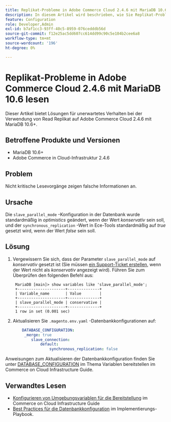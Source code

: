 ```yaml
---
title: Replikat-Probleme in Adobe Commerce Cloud 2.4.6 mit MariaDB 10.6 lesen
description: In diesem Artikel wird beschrieben, wie Sie Replikat-Probleme in Adobe Commerce Cloud 2.4.6 mit MariaDB 10.6 beheben können.
feature: Configuration
role: Developer,Admin
exl-id: b7af1cc3-93ff-40c5-8959-076cedddb56d
source-git-commit: f12e25ac5dd607cc614dd99c90c5e104b2cee6a8
workflow-type: tm+mt
source-wordcount: '196'
ht-degree: 0%

---
```


# Replikat-Probleme in Adobe Commerce Cloud 2.4.6 mit MariaDB 10.6 lesen

Dieser Artikel bietet Lösungen für unerwartetes Verhalten bei der Verwendung von Read Replikat auf Adobe Commerce Cloud 2.4.6 mit MariaDB 10.6+.

## Betroffene Produkte und Versionen

* MariaDB 10.6+
* Adobe Commerce in Cloud-Infrastruktur 2.4.6

## Problem

Nicht kritische Lesevorgänge zeigen falsche Informationen an.

## Ursache

Die `slave_parallel_mode` -Konfiguration in der Datenbank wurde standardmäßig in *optimistics* geändert, wenn der Wert *konservativ* sein soll, und der `synchronous_replication` -Wert in Ece-Tools standardmäßig auf *true* gesetzt wird, wenn der Wert *false* sein soll.

## Lösung

1. Vergewissern Sie sich, dass der Parameter `slave_parallel_mode` auf *konservativ* gesetzt ist (Sie müssen [ein Support-Ticket erstellen](/docs/commerce-knowledge-base/kb/help-center-guide/magento-help-center-user-guide.html?lang=en#submit-ticket), wenn der Wert nicht als *konservativ* angezeigt wird). Führen Sie zum Überprüfen den folgenden Befehl aus:

   ```
    MariaDB [main]> show variables like 'slave_parallel_mode';
    +---------------------+--------------+
    | Variable_name       | Value        |
    +---------------------+--------------+
    | slave_parallel_mode | conservative |
    +---------------------+--------------+
    1 row in set (0.001 sec)
   ```

1. Aktualisieren Sie `.magento.env.yaml` -Datenbankkonfigurationen auf:

   ```yaml
       DATABASE_CONFIGURATION:
        _merge: true
           slave_connection:
               default:
                   synchronous_replication: false
   ```



Anweisungen zum Aktualisieren der Datenbankkonfiguration finden Sie unter [DATABASE_CONFIGURATION](https://experienceleague.adobe.com/docs/commerce-cloud-service/user-guide/configure/env/stage/variables-deploy.html#database_configuration) im Thema Variablen bereitstellen im Commerce on Cloud Infrastructure Guide.


## Verwandtes Lesen

* [Konfigurieren von Umgebungsvariablen für die Bereitstellung](/docs/commerce-cloud-service/user-guide/configure/env/configure-env-yaml.html) im Commerce on Cloud Infrastructure Guide
* [Best Practices für die Datenbankkonfiguration](/docs/commerce-operations/implementation-playbook/best-practices/planning/database-on-cloud.html) im Implementierungs-Playbook.
